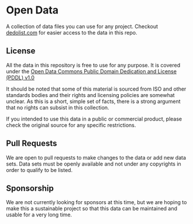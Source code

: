 # Open Data
A collection of data files you can use for any project. Checkout [dedolist.com](https://dedolist.com) for easier access to the data in this repo.

## License

All the data in this repository is free to use for any purpose.  It is covered under the [Open Data Commons Public Domain Dedication and License (PDDL) v1.0](https://opendatacommons.org/licenses/pddl/1-0/index.html)

It should be noted that some of this material is sourced from ISO and other standards bodies and their rights and licensing policies are somewhat unclear. As this is a short, simple set of facts, there is a strong argument that no rights can subsist in this collection.

If you intended to use this data in a public or commercial product, please check the original source for any specific restrictions.

## Pull Requests

We are open to pull requests to make changes to the data or add new data sets.  Data sets must be openly available and not under any copyrights in order to qualify to be listed.

## Sponsorship

We are not currently looking for sponsors at this time, but we are hoping to make this a sustainable project so that this data can be maintained and usable for a very long time.
